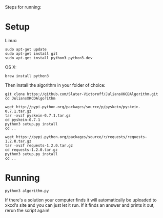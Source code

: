 Steps for running:

# Setup

Linux: 

```
sudo apt-get update
sudo apt-get install git
sudo apt-get install python3 python3-dev
```

OS X:

```
brew install python3
```

Then install the algorithm in your folder of choice:

```
git clone https://github.com/Slater-Victoroff/JuliansXKCDAlgorithm.git
cd JuliansXKCDAlgorithm

wget http://pypi.python.org/packages/source/p/pyskein/pyskein-0.7.1.tar.gz
tar -xvzf pyskein-0.7.1.tar.gz
cd pyskein-0.7.1
python3 setup.py install
cd ..

wget https://pypi.python.org/packages/source/r/requests/requests-1.2.0.tar.gz
tar -xvzf requests-1.2.0.tar.gz
cd requests-1.2.0.tar.gz
python3 setup.py install
cd ..
```

# Running

```
python3 algorithm.py
```

If there's a solution your computer finds it will automatically be uploaded to xkcd's site and you can just let it run. If it finds an answer and prints it out, rerun the script again!
